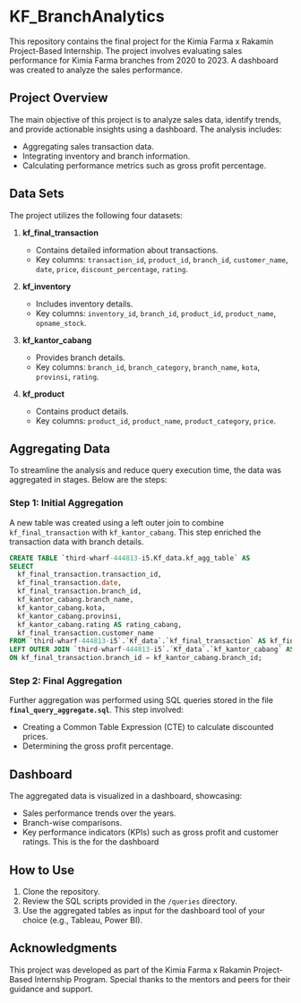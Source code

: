 # KF_BranchAnalytics
This repository contains the final project for the Kimia Farma x Rakamin Project-Based Internship. The project involves evaluating sales performance for Kimia Farma branches from 2020 to 2023. A dashboard was created to analyze the sales performance.

## Project Overview
The main objective of this project is to analyze sales data, identify trends, and provide actionable insights using a dashboard. The analysis includes:
- Aggregating sales transaction data.
- Integrating inventory and branch information.
- Calculating performance metrics such as gross profit percentage.

## Data Sets
The project utilizes the following four datasets:

1. **kf_final_transaction**
   - Contains detailed information about transactions.
   - Key columns: `transaction_id`, `product_id`, `branch_id`, `customer_name`, `date`, `price`, `discount_percentage`, `rating`.

2. **kf_inventory**
   - Includes inventory details.
   - Key columns: `inventory_id`, `branch_id`, `product_id`, `product_name`, `opname_stock`.

3. **kf_kantor_cabang**
   - Provides branch details.
   - Key columns: `branch_id`, `branch_category`, `branch_name`, `kota`, `provinsi`, `rating`.

4. **kf_product**
   - Contains product details.
   - Key columns: `product_id`, `product_name`, `product_category`, `price`.

## Aggregating Data
To streamline the analysis and reduce query execution time, the data was aggregated in stages. Below are the steps:

### Step 1: Initial Aggregation
A new table was created using a left outer join to combine `kf_final_transaction` with `kf_kantor_cabang`. This step enriched the transaction data with branch details.

```sql
CREATE TABLE `third-wharf-444813-i5.Kf_data.kf_agg_table` AS 
SELECT 
  kf_final_transaction.transaction_id, 
  kf_final_transaction.date, 
  kf_final_transaction.branch_id, 
  kf_kantor_cabang.branch_name, 
  kf_kantor_cabang.kota, 
  kf_kantor_cabang.provinsi, 
  kf_kantor_cabang.rating AS rating_cabang, 
  kf_final_transaction.customer_name 
FROM `third-wharf-444813-i5`.`Kf_data`.`kf_final_transaction` AS kf_final_transaction 
LEFT OUTER JOIN `third-wharf-444813-i5`.`Kf_data`.`kf_kantor_cabang` AS kf_kantor_cabang 
ON kf_final_transaction.branch_id = kf_kantor_cabang.branch_id;
```

### Step 2: Final Aggregation
Further aggregation was performed using SQL queries stored in the file **`final_query_aggregate.sql`**. This step involved:
- Creating a Common Table Expression (CTE) to calculate discounted prices.
- Determining the gross profit percentage.

## Dashboard
The aggregated data is visualized in a dashboard, showcasing:
- Sales performance trends over the years.
- Branch-wise comparisons.
- Key performance indicators (KPIs) such as gross profit and customer ratings.
This is the for the dashboard 

## How to Use
1. Clone the repository.
2. Review the SQL scripts provided in the `/queries` directory.
3. Use the aggregated tables as input for the dashboard tool of your choice (e.g., Tableau, Power BI).

## Acknowledgments
This project was developed as part of the Kimia Farma x Rakamin Project-Based Internship Program. Special thanks to the mentors and peers for their guidance and support.
